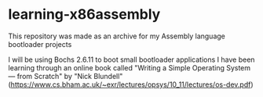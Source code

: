 # learning-x86assembly
This repository was made as an archive for my Assembly language bootloader projects

I will be using Bochs 2.6.11 to boot small bootloader applications
I have been learning through an online book called "Writing a Simple Operating System — from Scratch" by "Nick Blundell" (https://www.cs.bham.ac.uk/~exr/lectures/opsys/10_11/lectures/os-dev.pdf)
